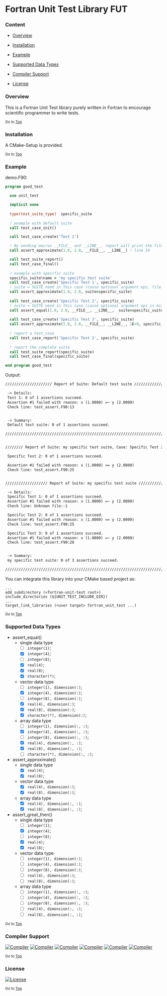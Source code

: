 <a name="top"></a>
# Fortran Unit Test Library FUT

### Content

+ [Overview](#overview)

+ [Installation](#installation)

+ [Example](#example)

+ [Supported Data Types](#supported-data-types)

+ [Compiler Support](#compiler-support)

+ [License](#license)

### Overview
This is a Fortran Unit Test library purely written in Fortran to encourage scientific programmer to write tests.

<sub>Go to [Top](#top)</sub>

### Installation
A CMake-Setup is provided.

<sub>Go to [Top](#top)</sub>

### Example

demo.F90:
```fortran
program good_test

  use unit_test

  implicit none
  
  type(test_suite_type)  specific_suite
  
  ! example with default suite
  call test_case_init()

  call test_case_create('Test 1')

  ! By sending macros __FILE__ and __LINE__, report will print the file and line number where assertion fails.
  call assert_approximate(1.0, 2.0, __FILE__, __LINE__) ! line 14

  call test_suite_report()
  call test_case_final()
  
  ! example with specific suite
  specific_suite%name = 'my specific test suite'
  call test_case_create('Specific Test 1', specific_suite)
  ! suite = SUITE need in this case (cause optional argument eps, file_name, line_number is missing)
  call assert_approximate(1.0, 2.0, suite=specific_suite)
  
  call test_case_create('Specific Test 2', specific_suite)
  ! suite = SUITE need in this case (cause optional argument eps is missing)
  call assert_equal(1.0, 2.0, __FILE__, __LINE__,  suite=specific_suite)
  
  call test_case_create('Specific Test 3', specific_suite)
  call assert_approximate(1.0, 2.0, __FILE__, __LINE__, 1E-0, specific_suite)
  
  ! report a test_case
  call test_case_report('Specific Test 2', specific_suite)
  
  ! report the complete suite
  call test_suite_report(specific_suite)
  call test_case_final(specific_suite)

end program good_test
```

Output:
```txt
///////////////////// Report of Suite: Default test suite ///////////////////////

 -> Details:
 Test 1: 0 of 1 assertions succeed.
 Assertion #1 failed with reason: x (1.0000) =~ y (2.0000)
 Check line: test_assert.F90:13


 -> Summary:
 Default test suite: 0 of 1 assertions succeed.

////////////////////////////////////////////////////////////////////////////////


//////// Report of Suite: my specific test suite, Case: Specific Test 2 /////////

 Specific Test 2: 0 of 1 assertions succeed.

 Assertion #1 failed with reason: x (1.0000) == y (2.0000)
 Check line: test_assert.F90:25


/////////////////// Report of Suite: my specific test suite /////////////////////

 -> Details:
 Specific Test 1: 0 of 1 assertions succeed.
 Assertion #1 failed with reason: x (1.0000) =~ y (2.0000)
 Check line: Unknown file:-1

 Specific Test 2: 0 of 1 assertions succeed.
 Assertion #1 failed with reason: x (1.0000) == y (2.0000)
 Check line: test_assert.F90:25

 Specific Test 3: 0 of 1 assertions succeed.
 Assertion #1 failed with reason: x (1.0000) =~ y (2.0000)
 Check line: test_assert.F90:28


 -> Summary:
 my specific test suite: 0 of 3 assertions succeed.

////////////////////////////////////////////////////////////////////////////////
```

You can integrate this library into your CMake based project as:

```
...
add_subdirectory (<fortran-unit-test root>)
include_directories (${UNIT_TEST_INCLUDE_DIR})
...
target_link_libraries (<user target> fortran_unit_test ...)
```

<sub>Go to [Top](#top)</sub>

### Supported Data Types
+ assert_equal()
  + single data type
    * [ ] `integer(1)`;
    * [x] `integer(4)`;
    * [ ] `integer(8)`;
    * [x] `real(4)`;
    * [x] `real(8)`;
    * [x] `character(*)`;
  + vector data type
    * [ ] `integer(1), dimension(:)`;
    * [x] `integer(4), dimension(:)`;
    * [ ] `integer(8), dimension(:)`;
    * [x] `real(4), dimension(:)`;
    * [x] `real(8), dimension(:)`;
    * [x] `character(*), dimension(:)`;
  + array data type
    * [ ] `integer(1), dimension(:, :)`;
    * [x] `integer(4), dimension(:, :)`;
    * [ ] `integer(8), dimension(:, :)`;
    * [x] `real(4), dimension(:, :)`;
    * [x] `real(8), dimension(:, :)`;
    * [ ] `character(*), dimension(:, :)`;
+ assert_approximate()
  + single data type
    * [x] `real(4)`;
    * [x] `real(8)`;
  + vector data type
    * [x] `real(4), dimension(:)`;
    * [x] `real(8), dimension(:)`;
  + array data type
    * [x] `real(4), dimension(:, :)`;
    * [x] `real(8), dimension(:, :)`;
+ assert_great_then()
  + single data type
    * [ ] `integer(1)`;
    * [x] `integer(4)`;
    * [ ] `integer(8)`;
    * [x] `real(4)`;
    * [x] `real(8)`;
  + vector data type
    * [ ] `integer(1), dimension(:)`;
    * [ ] `integer(4), dimension(:)`;
    * [ ] `integer(8), dimension(:)`;
    * [ ] `real(4), dimension(:)`;
    * [ ] `real(8), dimension(:)`;
  + array data type
    * [ ] `integer(1), dimension(:, :)`;
    * [ ] `integer(4), dimension(:, :)`;
    * [ ] `integer(8), dimension(:, :)`;
    * [ ] `real(4), dimension(:, :)`;
    * [ ] `real(8), dimension(:, :)`;

<sub>Go to [Top](#top)</sub>

### Compiler Support

[![Compiler](https://img.shields.io/badge/GNU-v4.8.5+-brightgreen.svg)]()
[![Compiler](https://img.shields.io/badge/PGI-v18.4+-brightgreen.svg)]()
[![Compiler](https://img.shields.io/badge/Intel-v17.0.2.187+-brightgreen.svg)]()
[![Compiler](https://img.shields.io/badge/IBM%20XL-not%20tested-yellow.svg)]()
[![Compiler](https://img.shields.io/badge/g95-not%20tested-yellow.svg)]()
[![Compiler](https://img.shields.io/badge/NAG-not%20tested-yellow.svg)]()

<sub>Go to [Top](#top)</sub>

### License
[![License](https://img.shields.io/badge/license-MIT-brightgreen.svg)]()

<sub>Go to [Top](#top)</sub>
